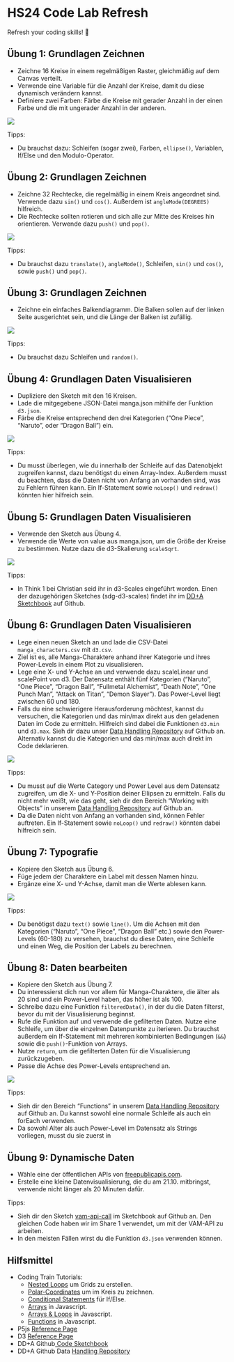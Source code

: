 # HS24 Code Lab Refresh

Refresh your coding skills! 🌈


## Übung 1: Grundlagen Zeichnen

- Zeichne 16 Kreise in einem regelmäßigen Raster, gleichmäßig auf dem Canvas verteilt.
- Verwende eine Variable für die Anzahl der Kreise, damit du diese dynamisch verändern kannst.
- Definiere zwei Farben: Färbe die Kreise mit gerader Anzahl in der einen Farbe und die mit ungerader Anzahl in der anderen.

![](./Assets/example_1.jpg)

Tipps:
- Du brauchst dazu: Schleifen (sogar zwei), Farben, `ellipse()`, Variablen, If/Else und den Modulo-Operator.

## Übung 2: Grundlagen Zeichnen

- Zeichne 32 Rechtecke, die regelmäßig in einem Kreis angeordnet sind. Verwende dazu `sin()` und `cos()`. Außerdem ist `angleMode(DEGREES)` hilfreich.
- Die Rechtecke sollten rotieren und sich alle zur Mitte des Kreises hin orientieren. Verwende dazu `push()` und `pop()`.

![](./Assets/example_2.jpg)

Tipps:
- Du brauchst dazu `translate()`, `angleMode()`, Schleifen, `sin()` und `cos()`, sowie `push()` und `pop()`.

## Übung 3: Grundlagen Zeichnen

- Zeichne ein einfaches Balkendiagramm. Die Balken sollen auf der linken Seite ausgerichtet sein, und die Länge der Balken ist zufällig.

![](./Assets/example_3.jpg)

Tipps:
- Du brauchst dazu Schleifen und `random()`.

## Übung 4: Grundlagen Daten Visualisieren

- Dupliziere den Sketch mit den 16 Kreisen.
- Lade die mitgegebene JSON-Datei manga.json mithilfe der Funktion `d3.json`.
- Färbe die Kreise entsprechend den drei Kategorien (“One Piece”, “Naruto”, oder “Dragon Ball”) ein.

![](./Assets/example_4.jpg)

Tipps:
- Du musst überlegen, wie du innerhalb der Schleife auf das Datenobjekt zugreifen kannst, dazu benötigst du einen Array-Index. Außerdem musst du beachten, dass die Daten nicht von Anfang an vorhanden sind, was zu Fehlern führen kann. Ein If-Statement sowie `noLoop()` und `redraw()` könnten hier hilfreich sein.

## Übung 5: Grundlagen Daten Visualisieren

- Verwende den Sketch aus Übung 4.
- Verwende die Werte von value aus manga.json, um die Größe der Kreise zu bestimmen. Nutze dazu die d3-Skalierung `scaleSqrt`.

![](./Assets/example_5.jpg)

Tipps:
- In Think 1 bei Christian seid ihr in d3-Scales eingeführt worden. Einen der dazugehörigen Sketches (sdg-d3-scales) findet ihr im [DD+A Sketchbook](https://github.com/hslu-dda/dda-sketchbook/tree/main) auf Github.

## Übung 6: Grundlagen Daten Visualisieren

- Lege einen neuen Sketch an und lade die CSV-Datei `manga_characters.csv` mit `d3.csv`.
- Ziel ist es, alle Manga-Charaktere anhand ihrer Kategorie und ihres Power-Levels in einem Plot zu visualisieren.
- Lege eine X- und Y-Achse an und verwende dazu scaleLinear und scalePoint von d3. Der Datensatz enthält fünf Kategorien (“Naruto”, “One Piece”, “Dragon Ball”, “Fullmetal Alchemist”, “Death Note”, “One Punch Man”, “Attack on Titan”, “Demon Slayer”). Das Power-Level liegt zwischen 60 und 180.
- Falls du eine schwierigere Herausforderung möchtest, kannst du versuchen, die Kategorien und das min/max direkt aus den geladenen Daten im Code zu ermitteln. Hilfreich sind dabei die Funktionen `d3.min` und `d3.max`. Sieh dir dazu unser [Data Handling Repository](https://github.com/hslu-dda/data-handling) auf Github an. Alternativ kannst du die Kategorien und das min/max auch direkt im Code deklarieren.

![](./Assets/example_6.jpg)

Tipps:
- Du musst auf die Werte Category und Power Level aus dem Datensatz zugreifen, um die X- und Y-Position deiner Ellipsen zu ermitteln. Falls du nicht mehr weißt, wie das geht, sieh dir den Bereich “Working with Objects” in unserem [Data Handling Repository](https://github.com/hslu-dda/data-handling) auf Github an.
- Da die Daten nicht von Anfang an vorhanden sind, können Fehler auftreten. Ein If-Statement sowie `noLoop()` und `redraw()` könnten dabei hilfreich sein.

## Übung 7: Typografie

- Kopiere den Sketch aus Übung 6.
- Füge jedem der Charaktere ein Label mit dessen Namen hinzu.
- Ergänze eine X- und Y-Achse, damit man die Werte ablesen kann.

![](./Assets/example_7.jpg)

Tipps:
- Du benötigst dazu `text()` sowie `line()`. Um die Achsen mit den Kategorien (“Naruto”, “One Piece”, “Dragon Ball” etc.) sowie den Power-Levels (60-180) zu versehen, brauchst du diese Daten, eine Schleife und einen Weg, die Position der Labels zu berechnen.

## Übung 8: Daten bearbeiten

- Kopiere den Sketch aus Übung 7.
- Du interessierst dich nun vor allem für Manga-Charaktere, die älter als 20 sind und ein Power-Level haben, das höher ist als 100.
- Schreibe dazu eine Funktion `filteredData()`, in der du die Daten filterst, bevor du mit der Visualisierung beginnst.
- Rufe die Funktion auf und verwende die gefilterten Daten. Nutze eine Schleife, um über die einzelnen Datenpunkte zu iterieren. Du brauchst außerdem ein If-Statement mit mehreren kombinierten Bedingungen (`&&`) sowie die `push()`-Funktion von Arrays.
- Nutze `return`, um die gefilterten Daten für die Visualisierung zurückzugeben.
- Passe die Achse des Power-Levels entsprechend an.

![](./Assets/example_8.jpg)

Tipps:
- Sieh dir den Bereich “Functions” in unserem [Data Handling Repository](https://github.com/hslu-dda/data-handling) auf Github an. Du kannst sowohl eine normale Schleife als auch ein forEach verwenden.
- Da sowohl Alter als auch Power-Level im Datensatz als Strings vorliegen, musst du sie zuerst in 

## Übung 9: Dynamische Daten

- Wähle eine der öffentlichen APIs von [freepublicapis.com](https://www.freepublicapis.com/).
- Erstelle eine kleine Datenvisualisierung, die du am 21.10. mitbringst, verwende nicht länger als 20 Minuten dafür. 

Tipps:  
- Sieh dir den Sketch [vam-api-call](https://github.com/hslu-dda/dda-sketchbook/tree/main/vam-api-call) im Sketchbook auf Github an. Den gleichen Code haben wir im Share 1 verwendet, um mit der VAM-API zu arbeiten.
- In den meisten Fällen wirst du die Funktion `d3.json` verwenden können.


## Hilfsmittel

- Coding Train Tutorials: 
	- [Nested Loops](https://www.youtube.com/watch?v=1c1_TMdf8b8) um Grids zu erstellen.
	- [Polar-Coordinates](https://www.youtube.com/watch?v=N633bLi_YCw) um im Kreis zu zeichnen.
	- [Conditional Statements](https://www.youtube.com/watch?v=1Osb_iGDdjk) für If/Else.
	- [Arrays](https://www.youtube.com/watch?v=VIQoUghHSxU) in Javascript.
	- [Arrays & Loops](https://www.youtube.com/watch?v=RXWO3mFuW-I) in Javascript.
	- [Functions](https://www.youtube.com/watch?v=wRHAitGzBrg) in Javascript.
- P5js [Reference Page](https://p5js.org/reference/)
- D3 [Reference Page](https://d3js.org/getting-started)
- DD+A Github[ Code Sketchbook](https://github.com/hslu-dda/dda-sketchbook)
- DD+A Github Data [Handling Repository](https://github.com/hslu-dda/data-handling)
